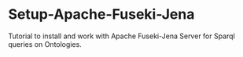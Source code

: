 # Setup-Apache-Fuseki-Jena
Tutorial to install and work with Apache Fuseki-Jena Server for Sparql queries on Ontologies.
